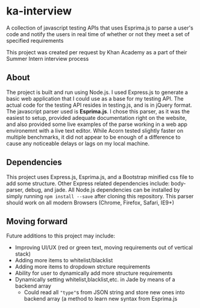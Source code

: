 # ka-interview

A collection of javascript testing APIs that uses Esprima.js to parse a user's code and notify the users
in real time of whether or not they meet a set of specified requirements

This project was created per request by Khan Academy as a part of their Summer Intern interview process

## About
The project is built and run using Node.js. I used Express.js to generate a basic web application that I
could use as a base for my testing API. The actual code for the testing API resides in testing.js, and is
in jQuery format. The javascript parser used is **Esprima.js**. I chose this parser, as it was the easiest to
setup, provided adequate documentation right on the website, and also provided some live examples of the
parse working in a web app environemnt with a live text editor. While Acorn tested slightly faster on
multiple benchmarks, it did not appear to be enough of a difference to cause any noticeable delays or
lags on my local machine.

## Dependencies
This project uses Express.js, Esprima.js, and a Bootstrap minified css file to add some structure. Other
Express related dependencies include: body-parser, debug, and jade. All Node.js dependencies can be
installed by simply running `npm install --save` after cloning this repository. This parser should work
on all modern Browsers (Chrome, Firefox, Safari, IE9+)

## Moving forward
Future additions to this project may include:
* Improving UI/UX (red or green text, moving requirements out of vertical stack)
* Adding more items to whitelist/blacklist
* Adding more items to dropdown strcture requirements
* Ability for user to dynamically add more structure requirements
* Dynamically setting whitelist,blacklist,etc. in Jade by means of a backend array
  * Could read all `"type"`s from JSON string and store new ones into backend array (a method to learn new syntax from Esprima.js
